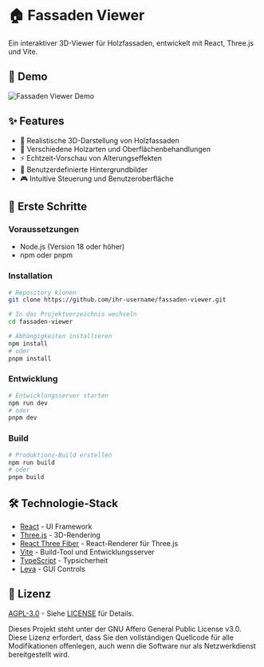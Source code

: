 # 🏠 Fassaden Viewer

Ein interaktiver 3D-Viewer für Holzfassaden, entwickelt mit React, Three.js und Vite.

## 🎥 Demo

![Fassaden Viewer Demo](public/demo.gif)

## ✨ Features

- 🎨 Realistische 3D-Darstellung von Holzfassaden
- 🌳 Verschiedene Holzarten und Oberflächenbehandlungen
- ⚡ Echtzeit-Vorschau von Alterungseffekten
- 📸 Benutzerdefinierte Hintergrundbilder
- 🎮 Intuitive Steuerung und Benutzeroberfläche

## 🚀 Erste Schritte

### Voraussetzungen

- Node.js (Version 18 oder höher)
- npm oder pnpm

### Installation

```bash
# Repository klonen
git clone https://github.com/ihr-username/fassaden-viewer.git

# In das Projektverzeichnis wechseln
cd fassaden-viewer

# Abhängigkeiten installieren
npm install
# oder
pnpm install
```

### Entwicklung

```bash
# Entwicklungsserver starten
npm run dev
# oder
pnpm dev
```

### Build

```bash
# Produktions-Build erstellen
npm run build
# oder
pnpm build
```

## 🛠️ Technologie-Stack

- [React](https://reactjs.org/) - UI Framework
- [Three.js](https://threejs.org/) - 3D-Rendering
- [React Three Fiber](https://docs.pmnd.rs/react-three-fiber) - React-Renderer für Three.js
- [Vite](https://vitejs.dev/) - Build-Tool und Entwicklungsserver
- [TypeScript](https://www.typescriptlang.org/) - Typsicherheit
- [Leva](https://github.com/pmndrs/leva) - GUI Controls

## 📄 Lizenz

[AGPL-3.0](LICENSE) - Siehe [LICENSE](LICENSE) für Details.

Dieses Projekt steht unter der GNU Affero General Public License v3.0. Diese Lizenz erfordert, dass Sie den vollständigen Quellcode für alle Modifikationen offenlegen, auch wenn die Software nur als Netzwerkdienst bereitgestellt wird.
